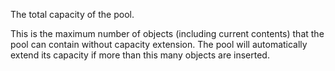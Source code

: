 The total capacity of the pool.

This is the maximum number of objects (including current contents) that the pool can contain
without capacity extension. The pool will automatically extend its capacity if more than
this many objects are inserted.